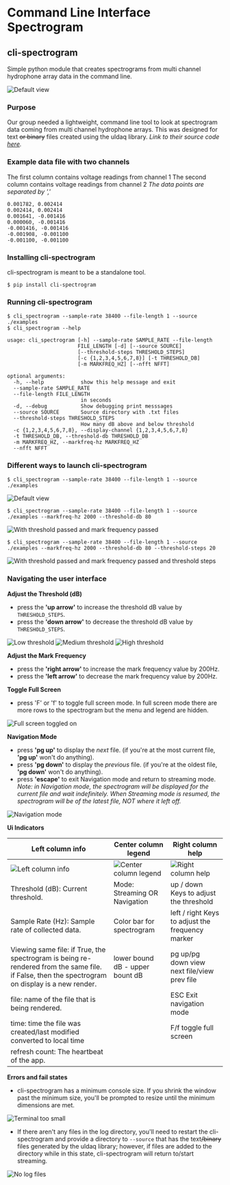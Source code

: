 # Command Line Interface Spectrogram
## cli-spectrogram
Simple python module that creates spectrograms from multi channel hydrophone array data in the command line.

![](https://raw.githubusercontent.com/caileighf/cli-spectrogram/master/images/default.png "Default view")

### Purpose
Our group needed a lightweight, command line tool to look at spectrogram data coming from multi channel hydrophone arrays. 
This was designed for text ~~or binary~~ files created using the uldaq library. _Link to their source code [here](https://github.com/mccdaq/uldaq)._ 

### Example data file with two channels
The first column contains voltage readings from channel 1
The second column contains voltage readings from channel 2
_The data points are separated by ','_

```
0.001782, 0.002414
0.002414, 0.002414
0.001641, -0.001416
0.000060, -0.001416
-0.001416, -0.001416
-0.001908, -0.001100
-0.001100, -0.001100
```

### Installing cli-spectrogram
cli-spectrogram is meant to be a standalone tool.
```
$ pip install cli-spectrogram 
```

### Running cli-spectrogram
```
$ cli_spectrogram --sample-rate 38400 --file-length 1 --source ./examples
$ cli_spectrogram --help

usage: cli_spectrogram [-h] --sample-rate SAMPLE_RATE --file-length
                       FILE_LENGTH [-d] [--source SOURCE]
                       [--threshold-steps THRESHOLD_STEPS]
                       [-c {1,2,3,4,5,6,7,8}] [-t THRESHOLD_DB]
                       [-m MARKFREQ_HZ] [--nfft NFFT]

optional arguments:
  -h, --help            show this help message and exit
  --sample-rate SAMPLE_RATE
  --file-length FILE_LENGTH
                        in seconds
  -d, --debug           Show debugging print messsages
  --source SOURCE       Source directory with .txt files
  --threshold-steps THRESHOLD_STEPS
                        How many dB above and below threshold
  -c {1,2,3,4,5,6,7,8}, --display-channel {1,2,3,4,5,6,7,8}
  -t THRESHOLD_DB, --threshold-db THRESHOLD_DB
  -m MARKFREQ_HZ, --markfreq-hz MARKFREQ_HZ
  --nfft NFFT
```

### Different ways to launch cli-spectrogram
`$ cli_spectrogram --sample-rate 38400 --file-length 1 --source ./examples `

![](https://raw.githubusercontent.com/caileighf/cli-spectrogram/master/images/default.png "Default view")

`$ cli_spectrogram --sample-rate 38400 --file-length 1 --source ./examples --markfreq-hz 2000 --threshold-db 80`

![](https://raw.githubusercontent.com/caileighf/cli-spectrogram/master/images/basic.png "With threshold passed and mark frequency passed")

`$ cli_spectrogram --sample-rate 38400 --file-length 1 --source ./examples --markfreq-hz 2000 --threshold-db 80 --threshold-steps 20 `

![](https://raw.githubusercontent.com/caileighf/cli-spectrogram/master/images/thresh_tolerance.png "With threshold passed and mark frequency passed and threshold steps")


### Navigating the user interface
__Adjust the Threshold (dB)__
* press the __'up arrow'__ to increase the threshold dB value by `THRESHOLD_STEPS`.
* press the __'down arrow'__ to decrease the threshold dB value by `THRESHOLD_STEPS`.

![](https://raw.githubusercontent.com/caileighf/cli-spectrogram/master/images/low_threshold.png "Low threshold")
![](https://raw.githubusercontent.com/caileighf/cli-spectrogram/master/images/medium_threshold.png "Medium threshold")
![](https://raw.githubusercontent.com/caileighf/cli-spectrogram/master/images/high_threshold.png "High threshold")

__Adjust the Mark Frequency__
* press the __'right arrow'__ to increase the mark frequency value by 200Hz.
* press the __'left arrow'__ to decrease the mark frequency value by 200Hz.

__Toggle Full Screen__ 
* press 'F' or 'f' to toggle full screen mode. In full screen mode there are more rows to the spectrogram but the menu and legend are hidden.

![](https://raw.githubusercontent.com/caileighf/cli-spectrogram/master/images/full_screen.png "Full screen toggled on")

__Navigation Mode__ 
* press __'pg up'__ to display the _next_ file. (if you're at the most current file, __'pg up'__ won't do anything).
* press __'pg down'__ to display the _previous_ file. (if you're at the oldest file, __'pg down'__ won't do anything).
* press __'escape'__ to exit Navigation mode and return to streaming mode.
_Note: in Navigation mode, the spectrogram will be displayed for the current file and wait indefinitely. When Streaming mode is resumed, the spectrogram will be of the latest file, NOT where it left off._

![](https://raw.githubusercontent.com/caileighf/cli-spectrogram/master/images/navigation_mode.png "Navigation mode")

__Ui Indicators__

Left column info | Center column legend | Right column help
------------ | ------------- | -------------
![](https://raw.githubusercontent.com/caileighf/cli-spectrogram/master/images/left_column.png "Left column info") | ![](https://raw.githubusercontent.com/caileighf/cli-spectrogram/master/images/center_column.png "Center column legend") | ![](https://raw.githubusercontent.com/caileighf/cli-spectrogram/master/images/right_column.png "Right column help")
Threshold (dB): Current threshold. | Mode: Streaming OR Navigation | up / down Keys to adjust the threshold
Sample Rate (Hz): Sample rate of collected data. | Color bar for spectrogram | left / right Keys to adjust the frequency marker
Viewing same file: if True, the spectrogram is being re-rendered from the same file. if False, then the spectrogram on display is a new render. | lower bound dB - upper bount dB | pg up/pg down view next file/view prev file
file: name of the file that is being rendered. | | ESC Exit navigation mode
time: time the file was created/last modified converted to local time | | F/f toggle full screen
refresh count: The heartbeat of the app. | |

__Errors and fail states__

* cli-spectrogram has a minimum console size. If you shrink the window past the minimum size, you'll be prompted to resize until the minimum dimensions are met.

![](https://raw.githubusercontent.com/caileighf/cli-spectrogram/master/images/too_small.png "Terminal too small")

* If there aren't any files in the log directory, you'll need to restart the cli-spectrogram and provide a directory to `--source` that has the text~~/binary~~ files generated by the uldaq library; however, if files are added to the directory while in this state, cli-spectrogram will return to/start streaming.

![](https://raw.githubusercontent.com/caileighf/cli-spectrogram/master/images/no_files.png "No log files")



